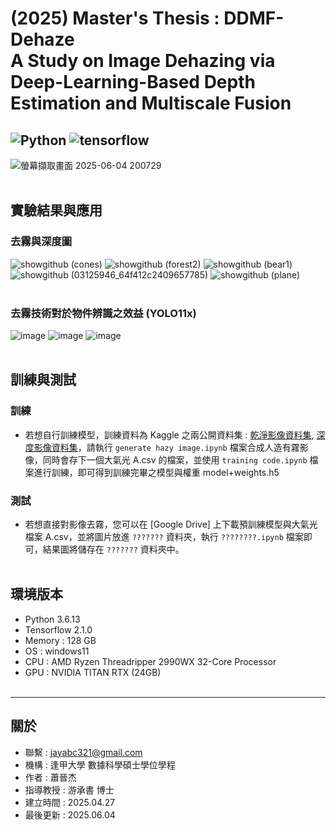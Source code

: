 # (2025) Master's Thesis : DDMF-Dehaze<br> A Study on Image Dehazing via Deep-Learning-Based Depth Estimation and Multiscale Fusion
![Python](https://img.shields.io/badge/python-3.6.13-blue)
![tensorflow](https://img.shields.io/badge/tensorflow-2.1.0-green)
---

![螢幕擷取畫面 2025-06-04 200729](https://github.com/user-attachments/assets/d25593c0-340b-4e89-b091-f508378b1fc2)<br><br>


## 實驗結果與應用
### 去霧與深度圖
![showgithub (cones)](https://github.com/user-attachments/assets/9d8565ae-87e5-47fd-b992-1a7b210584ab)
![showgithub (forest2)](https://github.com/user-attachments/assets/bb15d563-c816-42d3-8a93-20da62f5dbdd)
![showgithub (bear1)](https://github.com/user-attachments/assets/aeac6bb7-661f-4f86-b337-5457aba21859)
![showgithub (03125946_64f412c2409657785)](https://github.com/user-attachments/assets/88ba271b-08d4-4323-b216-e93f207dba9b)
![showgithub (plane)](https://github.com/user-attachments/assets/050957ed-d36a-4127-b190-752e0724d152)<br><br>

### 去霧技術對於物件辨識之效益 (YOLO11x) 
![image](https://github.com/user-attachments/assets/551ae849-9892-4e51-a0b3-38dc6f5d1953)
![image](https://github.com/user-attachments/assets/5a2b432c-8e73-4e47-891e-22ed6466724a)
![image](https://github.com/user-attachments/assets/774eaa86-eb54-4858-a9b3-7d8b955b9292)<br><br>



## 訓練與測試
### 訓練
- 若想自行訓練模型，訓練資料為 Kaggle 之兩公開資料集 : [乾淨影像資料集](https://www.kaggle.com/datasets/innominate817/pexels-110k-512p-min-jpg/data), [深度影像資料集](https://www.kaggle.com/datasets/innominate817/pexels-110k-512p-min-jpg-depth/data)，請執行 `generate hazy image.ipynb` 檔案合成人造有霧影像，同時會存下一個大氣光 A.csv 的檔案，並使用 `training code.ipynb` 檔案進行訓練，即可得到訓練完畢之模型與權重 model+weights.h5<br>

### 測試
- 若想直接對影像去霧，您可以在 [Google Drive] 上下載預訓練模型與大氣光檔案 A.csv，並將圖片放進 `???????` 資料夾，執行 `????????.ipynb` 檔案即可，結果圖將儲存在 `???????` 資料夾中。<br><br>




環境版本
---
- Python 3.6.13 
- Tensorflow 2.1.0
- Memory : 128 GB
- OS : windows11
- CPU : AMD Ryzen Threadripper 2990WX 32-Core Processor
- GPU : NVIDIA TITAN RTX (24GB)<br><br>



---
關於
---

- 聯繫 : jayabc321@gmail.com
- 機構 : 逢甲大學 數據科學碩士學位學程
- 作者 : 蕭晉杰
- 指導教授 : 游承書 博士
- 建立時間 : 2025.04.27
- 最後更新 : 2025.06.04
